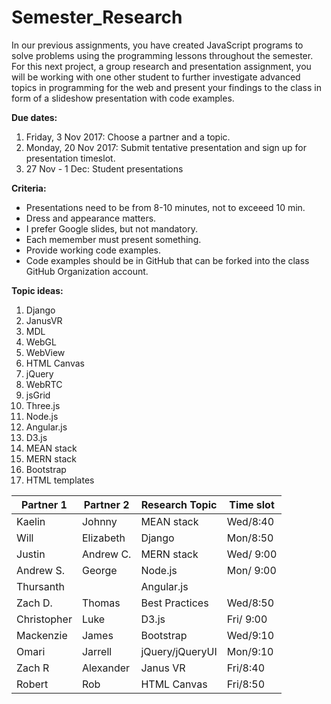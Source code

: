 # Semester_Research

In our previous assignments, you have created JavaScript programs to solve problems using the programming lessons throughout the semester. For this next project, a group research and presentation assignment, you will be working with one other student to further investigate advanced topics in programming for the web and present your findings to the class in form of a slideshow presentation with code examples.

**Due dates:**
1. Friday, 3 Nov 2017: Choose a partner and a topic.
2. Monday, 20 Nov 2017: Submit tentative presentation and sign up for presentation timeslot.
3. 27 Nov - 1 Dec: Student presentations

**Criteria:**
* Presentations need to be from 8-10 minutes, not to exceeed 10 min. 
* Dress and appearance matters.
* I prefer Google slides, but not mandatory.
* Each memember must present something.
* Provide working code examples.
* Code examples should be in GitHub that can be forked into the class GitHub Organization account.

**Topic ideas:**
1. Django
2. JanusVR
3. MDL
4. WebGL
5. WebView
6. HTML Canvas
7. jQuery
8. WebRTC
9. jsGrid
10. Three.js
11. Node.js
12. Angular.js
13. D3.js
14. MEAN stack
15. MERN stack
16. Bootstrap
17. HTML templates

| Partner 1 | Partner 2 | Research Topic | Time slot |
| --------- | --------- | -------------- | --------- |
| Kaelin    | Johnny    | MEAN stack     | Wed/8:40 |
| Will      | Elizabeth | Django  | Mon/8:50 |
| Justin    | Andrew C. | MERN stack     | Wed/ 9:00 |
| Andrew S. | George    | Node.js        | Mon/ 9:00 |
| Thursanth |           | Angular.js     | |
| Zach D.   | Thomas    | Best Practices | Wed/8:50 |
| Christopher| Luke  |  D3.js | Fri/ 9:00 |
| Mackenzie | James | Bootstrap | Wed/9:10|
| Omari | Jarrell | jQuery/jQueryUI | Mon/9:10 |
| Zach R | Alexander | Janus VR | Fri/8:40|
| Robert | Rob | HTML Canvas | Fri/8:50 |

